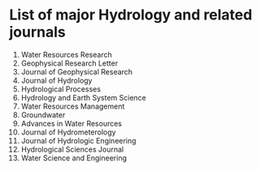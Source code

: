 List of major Hydrology and related journals
===========================================
1. Water Resources Research
2. Geophysical Research Letter
3. Journal of Geophysical Research
4. Journal of Hydrology
5. Hydrological Processes
6. Hydrology and Earth System Science
7. Water Resources Management
8. Groundwater
9. Advances in Water Resources
10. Journal of Hydrometerology
11. Journal of Hydrologic Engineering
12. Hydrological Sciences Journal
13. Water Science and Engineering


